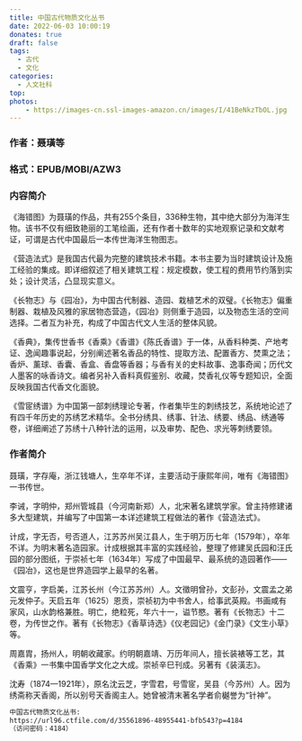 ```yaml
---
title: 中国古代物质文化丛书
date: 2022-06-03 10:00:19
donates: true
draft: false
tags:
  - 古代
  - 文化
categories: 
  - 人文社科
top:
photos:
    - https://images-cn.ssl-images-amazon.cn/images/I/41BeNkzTbOL.jpg
---
```


### 作者：聂璜等

### 格式：EPUB/MOBI/AZW3

### 内容简介

<!-- more-->

《海错图》为聂璜的作品，共有255个条目，336种生物，其中绝大部分为海洋生物。该书不仅有细致艳丽的工笔绘画，还有作者十数年的实地观察记录和文献考证，可谓是古代中国最后一本传世海洋生物图志。

《营造法式》是我国古代最为完整的建筑技术书籍。本书主要为当时建筑设计及施工经验的集成。即详细叙述了相关建筑工程：规定模数，使工程的费用节约落到实处；设计灵活，凸显现实意义。

《长物志》与《园冶》，为中国古代制器、造园、栽植艺术的双璧。《长物志》偏重制器、栽植及风雅的家居物态营造，《园冶》则侧重于造园，以及物态生活的空间选择。二者互为补充，构成了中国古代文人生活的整体风貌。

《香典》，集传世香书《香乘》《香谱》《陈氏香谱》于一体，从香料种类、产地考证、逸闻趣事说起，分别阐述著名香品的特性、提取方法、配置香方、焚熏之法；香炉、薰球、香囊、香盒、香盘等香器；与香有关的史料故事、逸事奇闻；历代文人墨客的咏香诗文。编者另补入香料真假鉴别、收藏，焚香礼仪等专题知识，全面反映我国古代香文化面貌。

《雪宧绣谱》为中国第一部刺绣理论专著，作者集毕生的刺绣技艺，系统地论述了有四千年历史的苏绣艺术精华。全书分绣具、绣事、针法、绣要、绣品、绣通等卷，详细阐述了苏绣十八种针法的运用，以及审势、配色、求光等刺绣要领。

### 作者简介

聂璜，字存庵，浙江钱塘人，生卒年不详，主要活动于康熙年间，唯有《海错图》一书传世。

李诫，字明仲，郑州管城县（今河南新郑）人，北宋著名建筑学家。曾主持修建诸多大型建筑，并编写了中国第一本详述建筑工程做法的著作《营造法式》。

计成，字无否，号否道人，江苏苏州吴江县人，生于明万历七年（1579年），卒年不详。为明末著名造园家。计成根据其丰富的实践经验，整理了修建吴氏园和汪氏园的部分图纸，于崇祯七年（1634年）写成了中国最早、最系统的造园著作——《园冶》，这也是世界造园学上最早的名著。

文震亨，字启美，江苏长州（今江苏苏州）人。文徵明曾孙，文彭孙，文震孟之弟元发仲子。天启五年（1625）恩贡，崇祯初为中书舍人，给事武英殿。书画咸有家风，山水韵格兼胜。明亡，绝粒死，年六十一，谥节愍。著有《长物志》十二卷，为传世之作。著有《长物志》《香草诗选》《仪老园记》《金门录》《文生小草》等。

周嘉胄，扬州人，明朝收藏家。约明朝嘉靖、万历年间人，擅长装裱等工艺，其《香乘》一书集中国香学文化之大成。崇祯辛巳刊成。另著有《装潢志》。

沈寿（1874—1921年），原名沈云芝，字雪君，号雪宧，吴县（今苏州）人。因为绣斋称天香阁，所以别号天香阁主人。她曾被清末著名学者俞樾誉为“针神”。

```bash
中国古代物质文化丛书: 
https://url96.ctfile.com/d/35561896-48955441-bfb543?p=4184
（访问密码：4184）
```